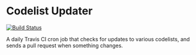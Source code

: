 # Codelist Updater

[![Build Status](https://travis-ci.com/codeforIATI/codelist-updater.svg?branch=master)](https://travis-ci.com/codeforIATI/codelist-updater)

A daily Travis CI cron job that checks for updates to various codelists, and sends a pull request when something changes.
